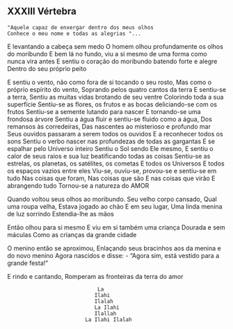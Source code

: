 ## XXXIII Vértebra

    "Aquele capaz de enxergar dentro dos meus olhos
    Conhece o meu nome e todas as alegrias "...

E levantando a cabeça sem medo
O homem olhou profundamente os olhos do moribundo
E bem lá no fundo, viu a si mesmo de uma forma como nunca vira antes
E sentiu o coração do moribundo batendo forte e alegre
Dentro do seu próprio peito

E sentiu o vento, não como fora de si tocando o seu rosto,
Mas como o próprio espírito do vento,
Soprando pelos quatro cantos da terra
E sentiu-se a terra,
Sentiu as muitas vidas brotando de seu ventre
Colorindo toda a sua superfície
Sentiu-se as flores, os frutos e as bocas deliciando-se com os frutos
Sentiu-se a semente lutando para nascer
E tornando-se uma frondosa árvore
Sentiu a água fluir e sentiu-se fluido como a água,
Dos remansos às corredeiras,
Das nascentes ao misterioso e profundo mar
Seus ouvidos passaram a serem todos os ouvidos
E a reconhecer todos os sons
Sentiu o verbo nascer nas profundezas de todas as gargantas
E se espalhar pelo Universo inteiro
Sentiu o Sol sendo Ele mesmo,
E sentiu o calor de seus raios e sua luz beatificando todas as coisas
Sentiu-se as estrelas, os planetas, os satélites, os cometas
E todos os Universos
E todos os espaços vazios entre eles
Viu-se, ouviu-se, provou-se e sentiu-se em tudo
Nas coisas que foram,
Nas coisas que são
E nas coisas que virão
E abrangendo tudo
Tornou-se a natureza do AMOR

Quando voltou seus olhos ao moribundo.
Seu velho corpo cansado,
Qual uma roupa velha,
Estava jogado ao chão
E em seu lugar,
Uma linda menina de luz sorrindo
Estendia-lhe as mãos

Então olhou para si mesmo
E viu em si também uma criança
Dourada e sem máculas
Como as crianças da grande cidade

O menino então se aproximou,
Enlaçando seus bracinhos aos da menina e do novo menino
Agora nascidos e disse:
    - “Agora sim, está vestido para a grande festa!”

E rindo e cantando,
Romperam as fronteiras da terra do amor

                                 La
                                Ilahi
                                Ilalah
                                La Ilahi
                                Ilallah
                             La Ilahi Ilalah    
